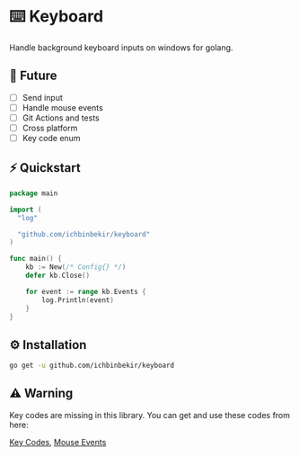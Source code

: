 # ⌨️ Keyboard

Handle background keyboard inputs on windows for golang.

## 🎯 Future

- [ ] Send input
- [ ] Handle mouse events
- [ ] Git Actions and tests
- [ ] Cross platform
- [ ] Key code enum

## ⚡️ Quickstart

```go
package main

import (
  "log"

  "github.com/ichbinbekir/keyboard"
)

func main() {
	kb := New(/* Config{} */)
	defer kb.Close()

	for event := range kb.Events {
		log.Println(event)
	}
}
```

## ⚙️ Installation

```bash
go get -u github.com/ichbinbekir/keyboard
```

## ⚠️ Warning

Key codes are missing in this library. You can get and use these codes from here:

<a href="https://learn.microsoft.com/en-us/windows/win32/inputdev/virtual-key-codes">Key Codes</a>,
<a href="https://learn.microsoft.com/en-us/windows/win32/api/winuser/nf-winuser-mouse_event">Mouse Events</a>

